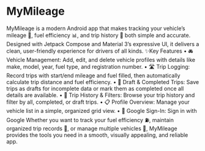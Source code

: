 # MyMileage
MyMileage is a modern Android app that makes tracking your vehicle’s mileage 🚙, fuel efficiency 📊, and trip history 📅 both simple and accurate. Designed with Jetpack Compose and Material 3’s expressive UI, it delivers a clean, user-friendly experience for drivers of all kinds.
✨Key Features
• 🚘 Vehicle Management: Add, edit, and delete vehicle profiles with details like make, model, year, fuel type, and registration number.
• 🛣️ Trip Logging: Record trips with start/end mileage and fuel filled, then automatically calculate trip distance and fuel efficiency.
• 📝 Draft & Completed Trips: Save trips as drafts for incomplete data or mark them as completed once all details are available.
• 📂 Trip History & Filters: Browse your trip history and filter by all, completed, or draft trips.
• 📋 Profile Overview: Manage your vehicle list in a simple, organized grid view.
• 🔐 Google Sign-In: Sign in with Google
Whether you want to track your fuel efficiency ⛽, maintain organized trip records 📖, or manage multiple vehicles 🚗, MyMileage provides the tools you need in a smooth, visually appealing, and reliable app.
